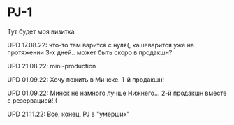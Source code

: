 # PJ-1
Тут будет моя визитка

UPD 17.08.22: что-то там варится с нуля(, кашеварится уже на протяжении 3-х дней.. может быть скоро в продакшн?

UPD 21.08.22: mini-production

UPD 01.09.22: Хочу пожить в Минске. 1-й продакшн!

UPD 01.09.22: Минск не намного лучше Нижнего... 2-й продакшн вместе с резервацией!!(

UPD 21.11.22: Все, конец, PJ в "умерших"
